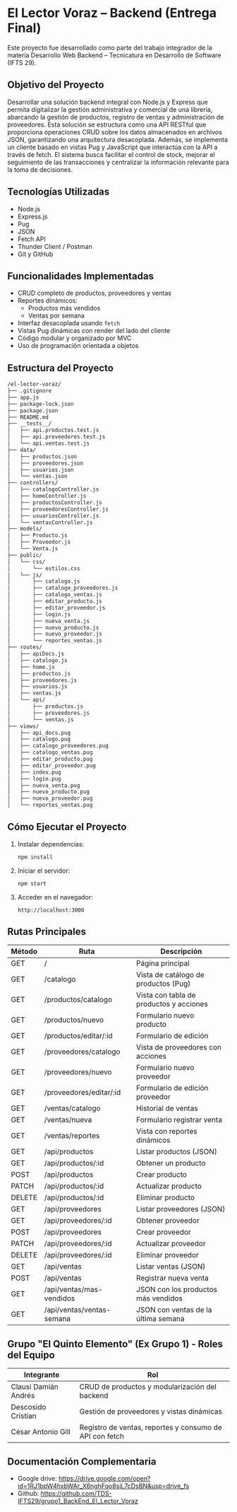 # El Lector Voraz – Backend (Entrega Final)

Este proyecto fue desarrollado como parte del trabajo integrador de la materia Desarrollo Web Backend – Tecnicatura en Desarrollo de Software (IFTS 29).

## Objetivo del Proyecto

Desarrollar una solución backend integral con Node.js y Express que permita digitalizar la gestión administrativa y comercial de una librería, abarcando la gestión de productos, registro de ventas y administración de proveedores. Esta solución se estructura como una API RESTful que proporciona operaciones CRUD sobre los datos almacenados en archivos JSON, garantizando una arquitectura desacoplada. Además, se implementa un cliente basado en vistas Pug y JavaScript que interactúa con la API a través de fetch. El sistema busca facilitar el control de stock, mejorar el seguimiento de las transacciones y centralizar la información relevante para la toma de decisiones.

## Tecnologías Utilizadas

- Node.js
- Express.js
- Pug
- JSON
- Fetch API
- Thunder Client / Postman
- Git y GitHub

## Funcionalidades Implementadas

- CRUD completo de productos, proveedores y ventas
- Reportes dinámicos:
  - Productos más vendidos
  - Ventas por semana
- Interfaz desacoplada usando `fetch`
- Vistas Pug dinámicas con render del lado del cliente
- Código modular y organizado por MVC
- Uso de programación orientada a objetos

## Estructura del Proyecto

```bash
/el-lector-voraz/
├── .gitignore
├── app.js
├── package-lock.json
├── package.json
├── README.md
├── __tests__/
│   ├── api.productos.test.js
│   ├── api.proveedores.test.js
│   └── api.ventas.test.js
├── data/
│   ├── productos.json
│   ├── proveedores.json
│   ├── usuarios.json
│   └── ventas.json
├── controllers/
│   ├── catalogoController.js
│   ├── homeController.js
│   ├── productosController.js
│   ├── proveedoresController.js
│   ├── usuariosController.js
│   └── ventasController.js
├── models/
│   ├── Producto.js
│   ├── Proveedor.js
│   └── Venta.js
├── public/
│   └── css/
│       └── estilos.css
│   └── js/
│       ├── catalogo.js
│       ├── catalogo_proveedores.js
│       ├── catalogo_ventas.js
│       ├── editar_producto.js
│       ├── editar_proveedor.js
│       ├── login.js
│       ├── nueva_venta.js
│       ├── nuevo_producto.js
│       ├── nuevo_proveedor.js
│       └── reportes_ventas.js
├── routes/
│   ├── apiDocs.js
│   ├── catalogo.js
│   ├── home.js
│   ├── productos.js
│   ├── proveedores.js
│   ├── usuarios.js
│   ├── ventas.js
│   └── api/
│       ├── productos.js
│       ├── proveedores.js
│       └── ventas.js
├── views/
│   ├── api_docs.pug
│   ├── catalogo.pug
│   ├── catalogo_proveedores.pug
│   ├── catalogo_ventas.pug
│   ├── editar_producto.pug
│   ├── editar_proveedor.pug
│   ├── index.pug
│   ├── login.pug
│   ├── nueva_venta.pug
│   ├── nuevo_producto.pug
│   ├── nuevo_proveedor.pug
│   └── reportes_ventas.pug
```

## Cómo Ejecutar el Proyecto

1. Instalar dependencias:

   ```bash
   npm install
   ```

2. Iniciar el servidor:

   ```bash
   npm start
   ```

3. Acceder en el navegador:

   ```
   http://localhost:3000
   ```

## Rutas Principales

Método | Ruta                             | Descripción
-------|----------------------------------|-------------------------------
GET    | /                                | Página principal
GET    | /catalogo                        | Vista de catálogo de productos (Pug)
GET    | /productos/catalogo              | Vista con tabla de productos y acciones
GET    | /productos/nuevo                 | Formulario nuevo producto
GET    | /productos/editar/:id            | Formulario de edición
GET    | /proveedores/catalogo            | Vista de proveedores con acciones
GET    | /proveedores/nuevo               | Formulario nuevo proveedor
GET    | /proveedores/editar/:id          | Formulario de edición proveedor
GET    | /ventas/catalogo                 | Historial de ventas
GET    | /ventas/nueva                    | Formulario registrar venta
GET    | /ventas/reportes                 | Vista con reportes dinámicos
GET    | /api/productos                   | Listar productos (JSON)
GET    | /api/productos/:id               | Obtener un producto
POST   | /api/productos                   | Crear producto
PATCH  | /api/productos/:id               | Actualizar producto
DELETE | /api/productos/:id               | Eliminar producto
GET    | /api/proveedores                 | Listar proveedores (JSON)
GET    | /api/proveedores/:id             | Obtener proveedor
POST   | /api/proveedores                 | Crear proveedor
PATCH  | /api/proveedores/:id             | Actualizar proveedor
DELETE | /api/proveedores/:id             | Eliminar proveedor
GET    | /api/ventas                      | Listar ventas (JSON)
POST   | /api/ventas                      | Registrar nueva venta
GET    | /api/ventas/mas-vendidos         | JSON con los productos más vendidos
GET    | /api/ventas/ventas-semana        | JSON con ventas de la última semana

## Grupo "El Quinto Elemento" (Ex Grupo 1) - Roles del Equipo

Integrante                    | Rol
------------------------------|--------------------------------------------------
Clausi Damián Andrés          | CRUD de productos y modularización del backend
Descosido Cristian            | Gestión de proveedores y vistas dinámicas
César Antonio Gill            | Registro de ventas, reportes y consumo de API con fetch

## Documentación Complementaria

- Google drive: https://drive.google.com/open?id=1RJ1bpW4hxbWAr_X6nghFqo8siL7cDsBN&usp=drive_fs
- Github: https://github.com/TDS-IFTS29/grupo1_BackEnd_El_Lector_Voraz
